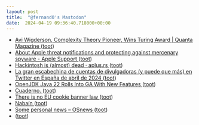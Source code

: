 ```yaml
---
layout: post
title:  "@fernand0's Mastodon"
date:  2024-04-19 09:36:40.718000+00:00
---
```

*  [Avi Wigderson, Complexity Theory Pioneer, Wins Turing Award \| Quanta Magazine ](https://www.quantamagazine.org/avi-wigderson-complexity-theory-pioneer-wins-turing-award-20240410) ([toot](https://mastodon.social/@fernand0/112297207445336603))
*  [About Apple threat notifications and protecting against mercenary spyware - Apple Support ](https://support.apple.com/en-us/10217) ([toot](https://mastodon.social/@fernand0/112296904759257422))
*  [Hackintosh is (almost) dead · aplus.rs ](https://aplus.rs/2024/hackintosh-almost-dead) ([toot](https://mastodon.social/@fernand0/112295346156332244))
*  [La gran escabechina de cuentas de divulgadoras (y puede que más) en Twitter en España de abril de 2024 ](https://www.microsiervos.com/archivo/internet/gran-escabechina-cuentas-twitter-espana-abril-2024.htm) ([toot](https://mastodon.social/@fernand0/112293399800490613))
*  [OpenJDK Java 22 Rolls Into GA With New Features ](https://www.phoronix.com/news/OpenJDK-Java-22-Release) ([toot](https://mastodon.social/@fernand0/112293186980202526))
*  [Cuaderno. ](https://avecesunafoto.wordpress.com/2024/04/18/cuaderno) ([toot](https://mastodon.social/@fernand0/112293117066355913))
*  [There is no EU cookie banner law ](https://www.bitecode.dev/p/there-is-no-eu-cookie-banner-la) ([toot](https://mastodon.social/@fernand0/112293004066840834))
*  [Nabaín ](https://www.flickr.com/photos/fernand0/53652021572) ([toot](https://mastodon.social/@fernand0/112292939633868846))
*  [Some personal news  –  OSnews ](https://www.osnews.com/story/138936/some-personal-news) ([toot](https://mastodon.social/@fernand0/112292751221456728))
*  [ ](https://glasgow.social/@steeznson) ([toot](https://mastodon.social/@fernand0/112292236287742608))

